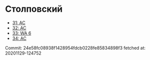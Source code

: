 # Столповский
- [31: AC](31.md)
- [32: AC](32.md)
- [33: WA 6](33.md)
- [34: AC](34.md)

Commit: 24e58fc08938f1428954fdcb0228fe85834898f3
 fetched at: 20201129-124752
